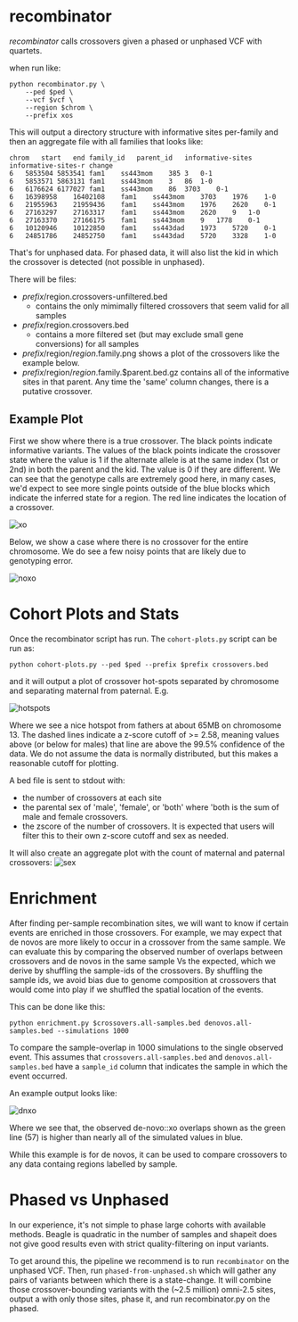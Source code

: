 recombinator
============

*recombinator* calls crossovers given a phased or unphased VCF with quartets.

when run like:

```
python recombinator.py \
    --ped $ped \
    --vcf $vcf \
    --region $chrom \
    --prefix xos
```

This will output a directory structure with informative sites per-family and then an aggregate file
with all families that looks like:
```
chrom	start	end	family_id	parent_id	informative-sites	informative-sites-r	change
6	5853504	5853541	fam1	ss443mom	385	3	0-1
6	5853571	5863131	fam1	ss443mom	3	86	1-0
6	6176624	6177027	fam1	ss443mom	86	3703	0-1
6	16398958	16402108	fam1	ss443mom	3703	1976	1-0
6	21955963	21959436	fam1	ss443mom	1976	2620	0-1
6	27163297	27163317	fam1	ss443mom	2620	9	1-0
6	27163370	27166175	fam1	ss443mom	9	1778	0-1
6	10120946	10122850	fam1	ss443dad	1973	5720	0-1
6	24851786	24852750	fam1	ss443dad	5720	3328	1-0
```

That's for unphased data. For phased data, it will also list the kid in
which the crossover is detected (not possible in unphased).

There will be files:
+ $prefix/$region.crossovers-unfiltered.bed
  - contains the only mimimally filtered crossovers that seem valid for all samples
+ $prefix/$region.crossovers.bed
  - contains a more filtered set (but may exclude small gene conversions) for all samples
+ $prefix/$region/$region.$family.png shows a plot of the crossovers like the example below.
+ $prefix/$region/$region.$family.$parent.bed.gz contains all of the informative sites
  in that parent. Any time the 'same' column changes, there is a putative crossover.

Example Plot
------------

First we show where there is a true crossover. The black points indicate informative variants.
The values of the black points indicate the crossover state where
the value is 1 if the alternate allele is at the same index (1st or 2nd) in both the parent
and the kid. The value is 0 if they are different. We can see that the genotype calls are extremely
good here, in many cases, we'd expect to see more single points outside of the blue blocks which
indicate the inferred state for a region. The red line indicates the location of a crossover.

![xo](https://cloud.githubusercontent.com/assets/1739/18555974/1697ac52-7b27-11e6-8faf-9659b2fd9c15.png "Clean Crossover")

Below, we show a case where there is no crossover for the entire chromosome. We do see a few noisy
points that are likely due to genotyping error.

![noxo](https://cloud.githubusercontent.com/assets/1739/18555978/19f7dd54-7b27-11e6-8da8-eb749b8093ce.png "No Crossovers")

Cohort Plots and Stats
======================

Once the recombinator script has run. The `cohort-plots.py` script
can be run as:
```
python cohort-plots.py --ped $ped --prefix $prefix crossovers.bed
```
and it will output a plot of crossover hot-spots separated by chromosome
and separating maternal from paternal. E.g.

![hotspots](https://cloud.githubusercontent.com/assets/1739/18610633/3b81d9a8-7cde-11e6-813c-9ff3286fce4d.png "hotspots")

Where we see a nice hotspot from fathers at about 65MB on chromosome 13.
The dashed lines indicate a z-score cutoff of >= 2.58, meaning values above (or below for males) that line
are above the 99.5% confidence of the data. We do not assume the data is normally distributed, but this makes
a reasonable cutoff for plotting.

A bed file is sent to stdout with:
+ the number of crossovers at each site
+ the parental sex of 'male', 'female', or 'both' where 'both is the sum of male and female crossovers.
+ the zscore of the number of crossovers.
It is expected that users will filter this to their own z-score cutoff and sex as needed.


It will also create an aggregate plot with the count of maternal and paternal crossovers:
![sex](https://cloud.githubusercontent.com/assets/1739/18605165/cb82df12-7c47-11e6-80da-0985482de14c.png "sex")

Enrichment
==========

After finding per-sample recombination sites, we will want to know if certain events are enriched in those crossovers. For example, we may expect that de novos are more likely to occur in a crossover
from the same sample.
We can evaluate this by comparing the observed number of overlaps between crossovers and de novos
in the same sample Vs the expected, which we derive by shuffling the sample-ids of the crossovers.
By shuffling the sample ids, we avoid bias due to genome composition at crossovers that would
come into play if we shuffled the spatial location of the events.

This can be done like this:
```
python enrichment.py $crossovers.all-samples.bed denovos.all-samples.bed --simulations 1000
```
To compare the sample-overlap in 1000 simulations to the single observed event.
This assumes that `crossovers.all-samples.bed` and `denovos.all-samples.bed` have a `sample_id`
column that indicates the sample in which the event occurred.

An example output looks like:

![dnxo](https://cloud.githubusercontent.com/assets/1739/18727794/a4b475b2-8007-11e6-9b77-85a4918359d1.png "DN::XO")

Where we see that, the observed de-novo::xo overlaps shown as the green line (57) is higher than
nearly all of the simulated values in blue.

While this example is for de novos, it can be used to compare crossovers to any data containg regions labelled by sample.

Phased vs Unphased
==================

In our experience, it's not simple to phase large cohorts with available methods. Beagle is quadratic in the
number of samples and shapeit does not give good results even with strict quality-filtering on input variants.

To get around this, the pipeline we recommend is to run `recombinator` on the unphased VCF. Then, run
`phased-from-unphased.sh` which will gather any pairs of variants between which there is a state-change.
It will combine those crossover-bounding variants with the (~2.5 million) omni-2.5 sites, output a with
only those sites, phase it, and run recombinator.py on the phased.

